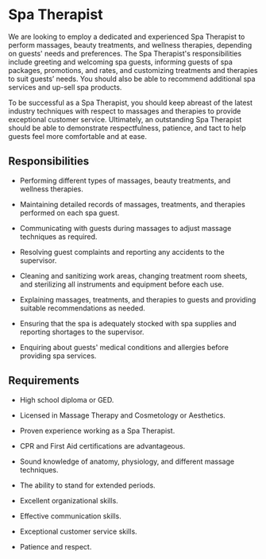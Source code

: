 # Spa Therapist

We are looking to employ a dedicated and experienced Spa Therapist to perform massages, beauty treatments, and wellness therapies, depending on guests' needs and preferences. The Spa Therapist's responsibilities include greeting and welcoming spa guests, informing guests of spa packages, promotions, and rates, and customizing treatments and therapies to suit guests’ needs. You should also be able to recommend additional spa services and up-sell spa products.

To be successful as a Spa Therapist, you should keep abreast of the latest industry techniques with respect to massages and therapies to provide exceptional customer service. Ultimately, an outstanding Spa Therapist should be able to demonstrate respectfulness, patience, and tact to help guests feel more comfortable and at ease.

## Responsibilities

* Performing different types of massages, beauty treatments, and wellness therapies.

* Maintaining detailed records of massages, treatments, and therapies performed on each spa guest.

* Communicating with guests during massages to adjust massage techniques as required.

* Resolving guest complaints and reporting any accidents to the supervisor.

* Cleaning and sanitizing work areas, changing treatment room sheets, and sterilizing all instruments and equipment before each use.

* Explaining massages, treatments, and therapies to guests and providing suitable recommendations as needed.

* Ensuring that the spa is adequately stocked with spa supplies and reporting shortages to the supervisor.

* Enquiring about guests' medical conditions and allergies before providing spa services.

## Requirements

* High school diploma or GED.

* Licensed in Massage Therapy and Cosmetology or Aesthetics.

* Proven experience working as a Spa Therapist.

* CPR and First Aid certifications are advantageous.

* Sound knowledge of anatomy, physiology, and different massage techniques.

* The ability to stand for extended periods.

* Excellent organizational skills.

* Effective communication skills.

* Exceptional customer service skills.

* Patience and respect.

